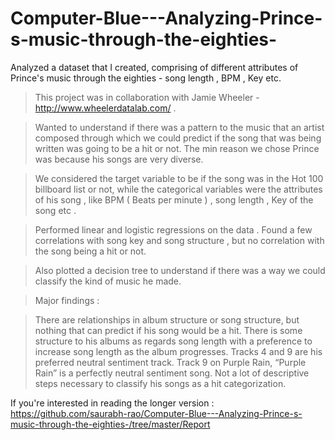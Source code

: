 # Computer-Blue---Analyzing-Prince-s-music-through-the-eighties-
Analyzed a dataset that I created, comprising of different attributes of Prince's music through the eighties - song length , BPM , Key etc. 

> This project was in collaboration with Jamie Wheeler - http://www.wheelerdatalab.com/ . 

> Wanted to understand if there was a pattern to the music that an artist composed through which we could predict if the 
  song that was being written was going to be a hit or not. The min reason we chose Prince was because his songs are very diverse. 
  
>  We considered the target variable to be if the song was in the Hot 100 billboard list or not, while the
  categorical variables were the attributes of his song , like BPM ( Beats per minute ) , song length , Key of the song etc . 

> Performed linear and logistic regressions on the data . Found a few correlations with song key and song structure , but no correlation
  with the song being a hit or not. 
 
>  Also plotted a decision tree to understand if there was a way we could classify the kind of music he made. 

>  Major findings :

>There are relationships in album structure or song structure, but nothing that can predict if his song would be a hit.
>There is some structure to his albums as regards song length with a preference to increase song length as the album progresses.
>Tracks 4 and 9 are his preferred neutral sentiment track.  Track 9 on Purple Rain, “Purple Rain” is a perfectly neutral sentiment song.
>Not a lot of descriptive steps necessary to classify his songs as a hit categorization.

If you're interested in reading the longer version : https://github.com/saurabh-rao/Computer-Blue---Analyzing-Prince-s-music-through-the-eighties-/tree/master/Report 
